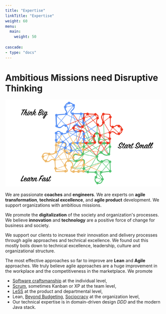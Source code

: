 ```yaml
---
title: "Expertise"
linkTitle: "Expertise"
weight: 60
menu:
  main:
    weight: 50

cascade:
- type: "docs"
---
```


# Ambitious Missions need Disruptive Thinking
![Think Big, Start Small, Learn Fast](pics/ThinkBig-StartSmall-LearnFast.png)

We are passionate **coaches** and **engineers**.
We are experts on **agile transformation**, **technical excellence**, and **agile product** development.
We support organizations with ambitious missions.

We promote the **digitalization** of the society and organization's processes.
We believe **innovation** and **technology** are a positive force of change for business and society.

We support our clients to increase their innovation and delivery processes through agile approaches and technical excellence.
We found out this mostly boils down to technical excellence, leadership, culture and organizational structure.

The most effective approaches so far to improve are **Lean** and **Agile** approaches.
We truly believe agile approaches are a huge improvement in the workplace and the competitiveness in the marketplace.
We promote

- [Software craftsmanship](https://manifesto.softwarecraftsmanship.org/) at the individual level,
- [Scrum](https://scrumguides.org/scrum-guide.html), sometimes Kanban or XP at the team level,
- [LeSS](https://less.works/less/framework) at the product and departmental level,
- Lean, [Beyond Budgeting](https://bbrt.org/), [Sociocracy](https://sociocracy30.org/) at the organization level,
- Our technical expertise is in domain-driven design _DDD_ and the modern Java stack.

